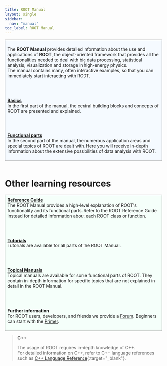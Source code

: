 ```yaml
---
title: ROOT Manual
layout: single
sidebar:
  nav: "manual"
toc_label: ROOT Manual
---
```


<div style="border:1px; border-style:solid; border-color:#AAAAAA; background-color:#f5faff; padding: 0.5em;">

The <b>ROOT Manual</b> provides detailed information about the use and applications of
<b>ROOT</b>, the object-oriented framework that provides all the functionalities needed
to deal with big data processing, statistical analysis, visualization and storage in high-energy physics.<br>The manual contains many, often interactive examples, so that you can immediately start interacting with ROOT.

<br><br>

<b><a href="/manual/basics">Basics</a></b><br>
In the first part of the manual, the central building blocks and concepts of ROOT are presented and explained.

<br><br>

<b><a href="/manual/functional_parts">Functional parts</a></b><br>
In the second part of the manual, the numerous application areas and special topics of ROOT are dealt with. Here you will receive in-depth information about the extensive possibilities of data analysis with ROOT.
</div>

<br>
<h1>Other learning resources</h1>

<div style="border:1px; border-style:solid; border-color:#AAAAAA; background-color:#f5fffa; padding: 0.5em;">
<b><a href="https://root.cern/doc/master/" target="_blank">Reference Guide</a></b><br>
The ROOT Manual provides a high-level explanation of ROOT's functionality and its functional parts.
Refer to the ROOT Reference Guide instead for detailed information about each ROOT class or function.

<br><br>

<b><a href="https://root.cern/doc/master/group__Tutorials.html" target="_blank">Tutorials</a></b><br>
Tutorials are available for all parts of the ROOT Manual.

<br><br>

<b><a href="/topical">Topical Manuals</a></b><br>
Topical manuals are available for some functional parts of ROOT. They contain in-depth information for specific topics that are not explained in detail in the ROOT Manual.

<br><br>

<b>Further information</b><br>
For ROOT users, developers, and friends we provide a <a href="https://root-forum.cern.ch/" target="_blank">Forum</a>. Beginners can start with the <a href="/primer">Primer</a>.

</div>

> **C++**
>
> The usage of ROOT requires in-depth knowledge of C++.<br>
> For detailed information on C++, refer to C++ language references such as [C++ Language Reference]( https://en.cppreference.com/w/cpp){:target="_blank"}.
>
